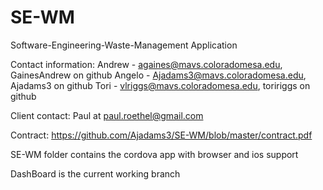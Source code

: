# SE-WM
Software-Engineering-Waste-Management Application

Contact information:
Andrew - againes@mavs.coloradomesa.edu, GainesAndrew on github
Angelo - Ajadams3@mavs.coloradomesa.edu, Ajadams3 on github
Tori - vlriggs@mavs.coloradomesa.edu, toririggs on github

Client contact: Paul at paul.roethel@gmail.com

Contract: 
https://github.com/Ajadams3/SE-WM/blob/master/contract.pdf

SE-WM folder contains the cordova app with browser and ios support

DashBoard is the current working branch
